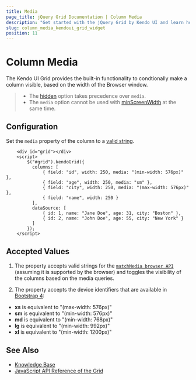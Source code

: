 ```yaml
---
title: Media
page_title: jQuery Grid Documentation | Column Media
description: "Get started with the jQuery Grid by Kendo UI and learn how to set a visibility condition on the columns."
slug: column_media_kendoui_grid_widget
position: 11
---
```


# Column Media

The Kendo UI Grid provides the built-in functionality to condtionally make a column visible, based on the width of the Browser window.

> * The [hidden](/api/javascript/ui/grid/configuration/columns.hidden) option takes precedence over `media`.
> * The `media` option cannot be used with [minScreenWidth](/api/javascript/ui/grid/configuration/columns.minscreenwidth) at the same time.

## Configuration

Set the `media` property of the column to a [valid string](#accepted-values).

```dojo
    <div id="grid"></div>
    <script>
        $("#grid").kendoGrid({
          columns: [
              { field: "id", width: 250, media: "(min-width: 576px)" },
              { field: "age", width: 250, media: "sm" },
              { field: "city", width: 250, media: "(max-width: 576px)" },
              { field: "name", width: 250 }
          ],
          dataSource: [
              { id: 1, name: "Jane Doe", age: 31, city: "Boston" },
              { id: 2, name: "John Doe", age: 55, city: "New York" }
          ]
        });
    </script>
```

## Accepted Values

1. The property accepts valid strings for the [`matchMedia browser API`](https://developer.mozilla.org/en-US/docs/Web/API/Window/matchMedia) (assuming it is supported by the browser) and toggles the visibility of the columns based on the media queries.

1. The property accepts the device identifiers that are available in [Bootstrap 4](https://v4-alpha.getbootstrap.com/layout/grid/#grid-options):

- **xs** is equivalent to "(max-width: 576px)"
- **sm** is equivalent to "(min-width: 576px)"
- **md** is equivalent to "(min-width: 768px)"
- **lg** is equivalent to "(min-width: 992px)"
- **xl** is equivalent to "(min-width: 1200px)"

## See Also

* [Knowledge Base](/knowledge-base)
* [JavaScript API Reference of the Grid](/api/javascript/ui/grid)